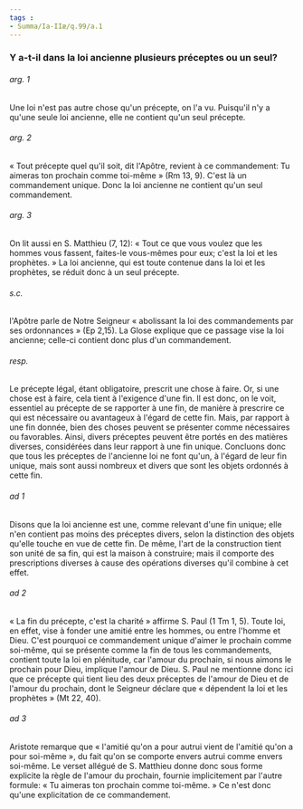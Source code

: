 ```yaml
---
tags : 
- Summa/Ia-IIæ/q.99/a.1
---
```


### Y a-t-il dans la loi ancienne plusieurs préceptes ou un seul?

###### arg. 1
Une loi n'est pas autre chose qu'un précepte, on l'a vu. Puisqu'il n'y a qu'une seule loi ancienne, elle ne contient qu'un seul précepte. 

###### arg. 2
« Tout précepte quel qu'il soit, dit l'Apôtre, revient à ce commandement: Tu aimeras ton prochain comme toi-même » (Rm 13, 9). C'est là un commandement unique. Donc la loi ancienne ne contient qu'un seul commandement. 

###### arg. 3
On lit aussi en S. Matthieu (7, 12): « Tout ce que vous voulez que les hommes vous fassent, faites-le vous-mêmes pour eux; c'est la loi et les prophètes. » La loi ancienne, qui est toute contenue dans la loi et les prophètes, se réduit donc à un seul précepte. 

###### s.c.
l'Apôtre parle de Notre Seigneur « abolissant la loi des commandements par ses ordonnances » (Ep 2,15). La Glose explique que ce passage vise la loi ancienne; celle-ci contient donc plus d'un commandement. 

###### resp.
Le précepte légal, étant obligatoire, prescrit une chose à faire. Or, si une chose est à faire, cela tient à l'exigence d'une fin. Il est donc, on le voit, essentiel au précepte de se rapporter à une fin, de manière à prescrire ce qui est nécessaire ou avantageux à l'égard de cette fin. Mais, par rapport à une fin donnée, bien des choses peuvent se présenter comme nécessaires ou favorables. Ainsi, divers préceptes peuvent être portés en des matières diverses, considérées dans leur rapport à une fin unique. Concluons donc que tous les préceptes de l'ancienne loi ne font qu'un, à l'égard de leur fin unique, mais sont aussi nombreux et divers que sont les objets ordonnés à cette fin. 

###### ad 1
Disons que la loi ancienne est une, comme relevant d'une fin unique; elle n'en contient pas moins des préceptes divers, selon la distinction des objets qu'elle touche en vue de cette fin. De même, l'art de la construction tient son unité de sa fin, qui est la maison à construire; mais il comporte des prescriptions diverses à cause des opérations diverses qu'il combine à cet effet. 

###### ad 2
« La fin du précepte, c'est la charité » affirme S. Paul (1 Tm 1, 5). Toute loi, en effet, vise à fonder une amitié entre les hommes, ou entre l'homme et Dieu. C'est pourquoi ce commandement unique d'aimer le prochain comme soi-même, qui se présente comme la fin de tous les commandements, contient toute la loi en plénitude, car l'amour du prochain, si nous aimons le prochain pour Dieu, implique l'amour de Dieu. S. Paul ne mentionne donc ici que ce précepte qui tient lieu des deux préceptes de l'amour de Dieu et de l'amour du prochain, dont le Seigneur déclare que « dépendent la loi et les prophètes » (Mt 22, 40). 

###### ad 3
Aristote remarque que « l'amitié qu'on a pour autrui vient de l'amitié qu'on a pour soi-même », du fait qu'on se comporte envers autrui comme envers soi-même. Le verset allégué de S. Matthieu donne donc sous forme explicite la règle de l'amour du prochain, fournie implicitement par l'autre formule: « Tu aimeras ton prochain comme toi-même. » Ce n'est donc qu'une explicitation de ce commandement. 

